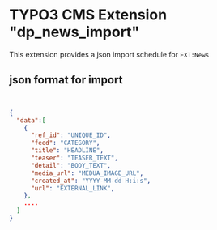 # TYPO3 CMS Extension "dp_news_import"

This extension provides a json import schedule for `EXT:News`

## json format for import

```json


{
  "data":[
    {
      "ref_id": "UNIQUE_ID",
      "feed": "CATEGORY",
      "title": "HEADLINE",
      "teaser": "TEASER_TEXT",
      "detail": "BODY_TEXT",
      "media_url": "MEDUA_IMAGE_URL",
      "created_at": "YYYY-MM-dd H:i:s",
      "url": "EXTERNAL_LINK",
    },
    ....
  ]
}
```